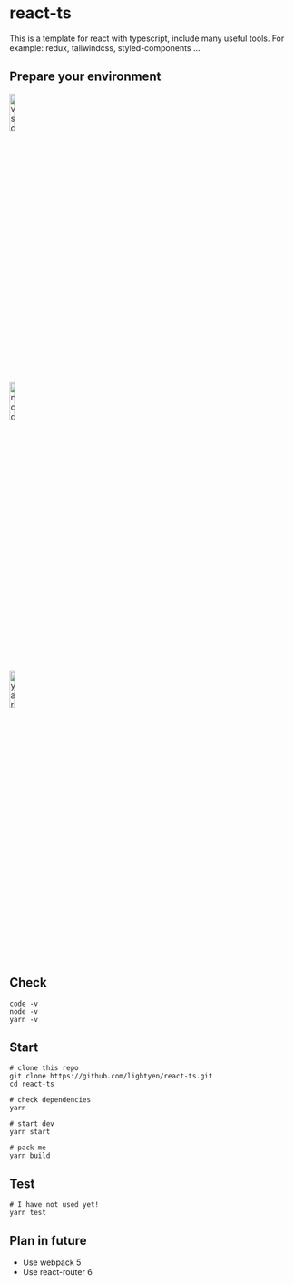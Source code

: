 # react-ts

This is a template for react with typescript, include many useful tools. For example: redux, tailwindcss, styled-components ...

## Prepare your environment

<div><a href="https://code.visualstudio.com">
<img src="https://user-images.githubusercontent.com/49339/32078127-102bbcfe-baa6-11e7-8ab9-b04dcad2035e.png" alt="vscode-img" width="13%"/></a></div>

<div><a href="https://nodejs.org">
<img src="https://upload.wikimedia.org/wikipedia/commons/thumb/d/d9/Node.js_logo.svg/1920px-Node.js_logo.svg.png" alt="nodejs-img" width="13%"/></a></div>

<div>
<a href="https://yarnpkg.com">
<img src="https://raw.githubusercontent.com/yarnpkg/assets/master/yarn-kitten-full.png" alt="yarn-img" width="13%"/></a></div>

## Check

```shell
code -v
node -v
yarn -v
```

## Start

```shell
# clone this repo
git clone https://github.com/lightyen/react-ts.git
cd react-ts

# check dependencies
yarn

# start dev
yarn start

# pack me
yarn build
```

## Test

```shell
# I have not used yet!
yarn test
```

## Plan in future

- Use webpack 5
- Use react-router 6
